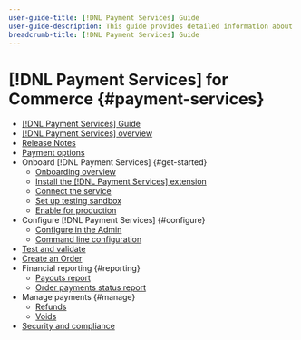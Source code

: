```yaml
---
user-guide-title: [!DNL Payment Services] Guide
user-guide-description: This guide provides detailed information about installing and configuring [!DNL Payment Services] for your Adobe Commerce or Magento Open Source store.
breadcrumb-title: [!DNL Payment Services] Guide
---
```


# [!DNL Payment Services] for Commerce {#payment-services}

- [[!DNL Payment Services] Guide](guide-overview.md)
- [[!DNL Payment Services] overview](overview.md)
- [Release Notes](release-notes.md)
- [Payment options](payments-options.md)
- Onboard [!DNL Payment Services] {#get-started}
  - [Onboarding overview](onboard.md)
  - [Install the [!DNL Payment Services] extension](install.md)
  - [Connect the service](connect.md)
  - [Set up testing sandbox](sandbox.md)
  - [Enable for production](production.md)
- Configure [!DNL Payment Services] {#configure}
  - [Configure in the Admin](configure-admin.md)
  - [Command line configuration](configure-cli.md)
- [Test and validate](test-validate.md)
- [Create an Order](create-order.md)
- Financial reporting {#reporting}
  - [Payouts report](payouts.md)
  - [Order payments status report](order-payment-status.md)
- Manage payments {#manage}
  - [Refunds](refunds.md)
  - [Voids](voids.md)
- [Security and compliance](security.md)
